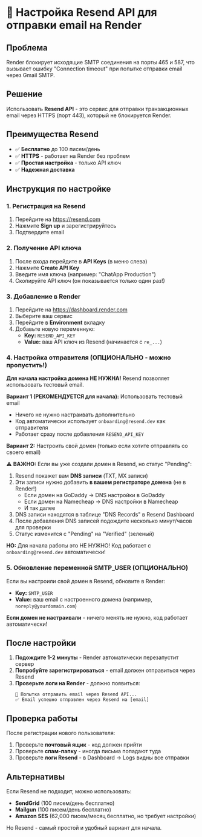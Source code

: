 # 📧 Настройка Resend API для отправки email на Render

## Проблема
Render блокирует исходящие SMTP соединения на порты 465 и 587, что вызывает ошибку "Connection timeout" при попытке отправки email через Gmail SMTP.

## Решение
Использовать **Resend API** - это сервис для отправки транзакционных email через HTTPS (порт 443), который не блокируется Render.

## Преимущества Resend
- ✅ **Бесплатно** до 100 писем/день
- ✅ **HTTPS** - работает на Render без проблем
- ✅ **Простая настройка** - только API ключ
- ✅ **Надежная доставка**

## Инструкция по настройке

### 1. Регистрация на Resend
1. Перейдите на https://resend.com
2. Нажмите **Sign up** и зарегистрируйтесь
3. Подтвердите email

### 2. Получение API ключа
1. После входа перейдите в **API Keys** (в меню слева)
2. Нажмите **Create API Key**
3. Введите имя ключа (например: "ChatApp Production")
4. Скопируйте API ключ (он показывается только один раз!)

### 3. Добавление в Render
1. Перейдите на https://dashboard.render.com
2. Выберите ваш сервис
3. Перейдите в **Environment** вкладку
4. Добавьте новую переменную:
   - **Key:** `RESEND_API_KEY`
   - **Value:** ваш API ключ из Resend (начинается с `re_...`)

### 4. Настройка отправителя (ОПЦИОНАЛЬНО - можно пропустить!)

**Для начала настройка домена НЕ НУЖНА!** Resend позволяет использовать тестовый email.

**Вариант 1 (РЕКОМЕНДУЕТСЯ для начала):** Использовать тестовый email
- Ничего не нужно настраивать дополнительно
- Код автоматически использует `onboarding@resend.dev` как отправителя
- Работает сразу после добавления `RESEND_API_KEY`

**Вариант 2:** Настроить свой домен (только если хотите отправлять со своего email)

⚠️ **ВАЖНО:** Если вы уже создали домен в Resend, но статус "Pending":
1. Resend покажет вам **DNS записи** (TXT, MX записи)
2. Эти записи нужно добавить **в вашем регистраторе домена** (не в Render!)
   - Если домен на GoDaddy → DNS настройки в GoDaddy
   - Если домен на Namecheap → DNS настройки в Namecheap
   - И так далее
3. DNS записи находятся в таблице "DNS Records" в Resend Dashboard
4. После добавления DNS записей подождите несколько минут/часов для проверки
5. Статус изменится с "Pending" на "Verified" (зеленый)

**НО:** Для начала работы это НЕ НУЖНО! Код работает с `onboarding@resend.dev` автоматически!

### 5. Обновление переменной SMTP_USER (ОПЦИОНАЛЬНО)

Если вы настроили свой домен в Resend, обновите в Render:
- **Key:** `SMTP_USER`  
- **Value:** ваш email с настроенного домена (например, `noreply@yourdomain.com`)

**Если домен не настраивали** - ничего менять не нужно, код работает автоматически!

## После настройки

1. **Подождите 1-2 минуты** - Render автоматически перезапустит сервер
2. **Попробуйте зарегистрироваться** - email должен отправиться через Resend
3. **Проверьте логи на Render** - должно появиться:
   ```
   📧 Попытка отправить email через Resend API...
   ✅ Email успешно отправлен через Resend на [email]
   ```

## Проверка работы

После регистрации нового пользователя:
1. Проверьте **почтовый ящик** - код должен прийти
2. Проверьте **спам-папку** - иногда письма попадают туда
3. Проверьте **логи Resend** - в Dashboard → Logs видны все отправки

## Альтернативы

Если Resend не подходит, можно использовать:
- **SendGrid** (100 писем/день бесплатно)
- **Mailgun** (100 писем/день бесплатно)
- **Amazon SES** (62,000 писем/месяц бесплатно, но требует настройки)

Но Resend - самый простой и удобный вариант для начала.

